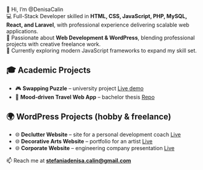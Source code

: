 👋 Hi, I’m @DenisaCalin</br>
💻 Full-Stack Developer skilled in **HTML, CSS, JavaScript, PHP, MySQL, React, and Laravel**, with professional experience delivering scalable web applications.</br>
👀 Passionate about **Web Development & WordPress**, blending professional projects with creative freelance work.</br>
🌱 Currently exploring modern JavaScript frameworks to expand my skill set.</br>

## 🎓 Academic Projects  
- 🎮 **Swapping Puzzle** – university project [Live demo](https://csd-puzzle.web.app/)  
- 📜 **Mood-driven Travel Web App** – bachelor thesis [Repo](https://github.com/DenisaCalin/Mood-driven-travel)  

## 🌍 WordPress Projects (hobby & freelance)  
- 🌐 **Declutter Website** – site for a personal development coach [Live](https://doinagarba.ro/)  
- 🌐 **Decorative Arts Website** – portfolio for an artist [Live](https://ancacotovanu.ro/)  
- 🌐 **Corporate Website** – engineering company presentation [Live](https://empire-project.ro/)  

📫 Reach me at **stefaniadenisa.calin@gmail.com**</br>
